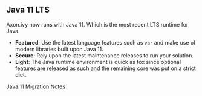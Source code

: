 ## Java 11 LTS

Axon.ivy now runs with Java 11. Which is the most recent LTS runtime for Java.

 * __Featured__: Use the latest language features such as `var` and make use of modern libraries built upon Java 11.
 * __Secure__: Rely upon the latest maintenance releases to run your solution.
 * __Light__: The Java runtime environment is quick as fox since optional features are released as such and the remaining core was put on a strict diet.

<div class="short-links">
	<a href="${docBaseUrl}/migration-notes#74java11migration" target="_blank" rel="noopener noreferrer">
	  <i class="fas fa-book"></i> Java 11 Migration Notes
	</a>
</div>
